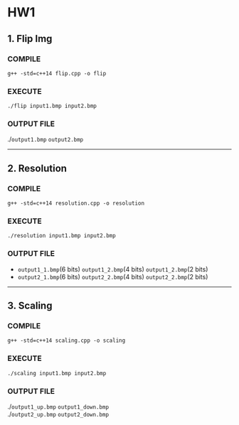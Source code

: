 # HW1

## 1. Flip Img
### COMPILE
```
g++ -std=c++14 flip.cpp -o flip
```

### EXECUTE
```
./flip input1.bmp input2.bmp
```

### OUTPUT FILE
./`output1.bmp` `output2.bmp`

---

## 2. Resolution
### COMPILE
```
g++ -std=c++14 resolution.cpp -o resolution
```

### EXECUTE
```
./resolution input1.bmp input2.bmp
```

### OUTPUT FILE
- `output1_1.bmp`(6 bits)  `output1_2.bmp`(4 bits) `output1_2.bmp`(2 bits)
- `output2_1.bmp`(6 bits) `output2_2.bmp`(4 bits) `output2_2.bmp`(2 bits)

---

## 3. Scaling
### COMPILE
```
g++ -std=c++14 scaling.cpp -o scaling
```

### EXECUTE
```
./scaling input1.bmp input2.bmp
```

### OUTPUT FILE
./`output1_up.bmp` `output1_down.bmp`  
./`output2_up.bmp` `output2_down.bmp`  